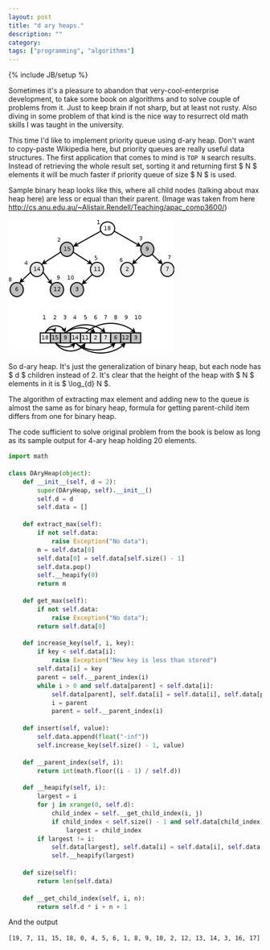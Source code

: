 ```yaml
---
layout: post
title: "d ary heaps."
description: ""
category: 
tags: ["programming", "algorithms"]
---
```

{% include JB/setup %}

Sometimes it's a pleasure to abandon that very-cool-enterprise development, to
take some book on algorithms and to solve couple of problems from it. Just to keep
brain if not sharp, but at least not rusty. Also diving in some problem of that kind
is the nice way to resurrect old math skills I was taught in the university.

<!-- more -->

This time I'd like to implement priority queue using d-ary heap. Don't want to copy-paste
Wikipedia here, but priority queues are really useful data structures. The first application
that comes to mind is `TOP N` search results. Instead of retrieving the whole result set, 
sorting it and returning first $ N $ elements it will be much faster if priority queue of size $ N $ is 
used.

Sample binary heap looks like this, where all child nodes (talking about max heap here) are less or equal
than their parent. (Image was taken from here http://cs.anu.edu.au/~Alistair.Rendell/Teaching/apac_comp3600/)

![binary_heap](/assets/images/dary_heap/binary_heap.png)

So d-ary heap. It's just the generalization of binary heap, but each node has $ d $ children 
instead of 2. It's clear that the height of the heap with $ N $ elements in it is $ \log_{d} N $.

The algorithm of extracting max element and adding new to the queue is almost the same as for 
binary heap, formula for getting parent-child item differs from one for binary heap.

The code sufficient to solve original problem from the book is below as long as its
sample output for 4-ary heap holding 20 elements.

```python
import math

class DAryHeap(object):
    def __init__(self, d = 2):
        super(DAryHeap, self).__init__()
        self.d = d
        self.data = []

    def extract_max(self):
        if not self.data:
            raise Exception("No data");
        m = self.data[0]
        self.data[0] = self.data[self.size() - 1]
        self.data.pop()
        self.__heapify(0)
        return m

    def get_max(self):
        if not self.data:
            raise Exception("No data");
        return self.data[0]

    def increase_key(self, i, key):
        if key < self.data[i]:
            raise Exception("New key is less than stored")
        self.data[i] = key
        parent = self.__parent_index(i)
        while i > 0 and self.data[parent] < self.data[i]:
            self.data[parent], self.data[i] = self.data[i], self.data[parent]
            i = parent
            parent = self.__parent_index(i)

    def insert(self, value):
        self.data.append(float("-inf"))
        self.increase_key(self.size() - 1, value)

    def __parent_index(self, i):
        return int(math.floor((i - 1) / self.d))

    def __heapify(self, i):
        largest = i
        for j in xrange(0, self.d):
            child_index = self.__get_child_index(i, j)
            if child_index < self.size() - 1 and self.data[child_index] > self.data[largest]:
                largest = child_index
        if largest != i:
            self.data[largest], self.data[i] = self.data[i], self.data[largest]
            self.__heapify(largest)

    def size(self):
        return len(self.data)

    def __get_child_index(self, i, n):
        return self.d * i + n + 1
```
And the output

`
[19, 7, 11, 15, 18, 0, 4, 5, 6, 1, 8, 9, 10, 2, 12, 13, 14, 3, 16, 17]
`